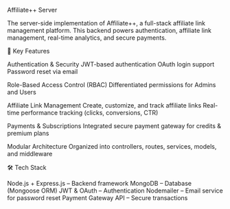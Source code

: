 Affiliate++ Server

The server-side implementation of Affiliate++, a full-stack affiliate link management platform. This backend powers authentication, affiliate link management, real-time analytics, and secure payments.

🔑 Key Features

Authentication & Security
  JWT-based authentication
  OAuth login support
  Password reset via email

Role-Based Access Control (RBAC)
  Differentiated permissions for Admins and Users

Affiliate Link Management
  Create, customize, and track affiliate links
  Real-time performance tracking (clicks, conversions, CTR)

Payments & Subscriptions
  Integrated secure payment gateway for credits & premium plans

Modular Architecture
  Organized into controllers, routes, services, models, and middleware

🛠️ Tech Stack

Node.js + Express.js – Backend framework
MongoDB – Database (Mongoose ORM)
JWT & OAuth – Authentication
Nodemailer – Email service for password reset
Payment Gateway API – Secure transactions
